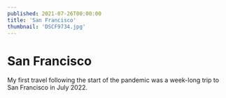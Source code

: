 ```yaml
---
published: 2021-07-26T00:00:00
title: 'San Francisco'
thumbnail: 'DSCF9734.jpg'
---
```

# San Francisco

My first travel following the start of the pandemic was a week-long trip to San Francisco in July 2022.
